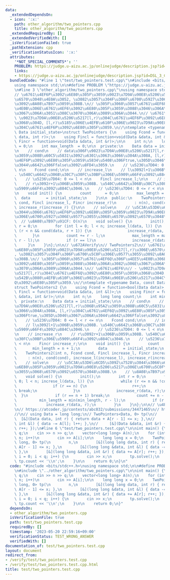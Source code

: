 ```yaml
---
data:
  _extendedDependsOn:
  - icon: ':x:'
    path: other_algorithm/two_pointers.cpp
    title: other_algorithm/two_pointers.cpp
  _extendedRequiredBy: []
  _extendedVerifiedWith: []
  _isVerificationFailed: true
  _pathExtension: cpp
  _verificationStatusIcon: ':x:'
  attributes:
    '*NOT_SPECIAL_COMMENTS*': ''
    PROBLEM: https://judge.u-aizu.ac.jp/onlinejudge/description.jsp?id=DSL_3_C&lang=jp
    links:
    - https://judge.u-aizu.ac.jp/onlinejudge/description.jsp?id=DSL_3_C&lang=jp
  bundledCode: "#line 1 \"test/two_pointers.test.cpp\"\n#include <bits/stdc++.h>\n\
    using namespace std;\n\n#define PROBLEM \"https://judge.u-aizu.ac.jp/onlinejudge/description.jsp?id=DSL_3_C&lang=jp\"\
    \n#line 3 \"other_algorithm/two_pointers.cpp\"\nusing namespace std;\n\n// TwoPointers\n\
    // \u6761\u4EF6P\u3092\u6E80\u305F\u3059\u9023\u7D9A\u90E8\u5206\u5217[l,r)\u306E\
    \u6570\u3048\u4E0A\u3052, \u3082\u3057\u304F\u306F\u6700\u5927\u306E\u9577\u3055\
    \u3092\u8A08\u7B97\u3059\u308B.\n// \u305F\u3060\u3057\u6761\u4EF6P\u306F\u4EE5\
    \u4E0B\u306E\u6761\u4EF6\u3092\u6E80\u305F\u3059\u3088\u3046\u306A\u3082\u306E\
    \u3067\u306A\u3051\u308C\u3070\u306A\u3089\u306A\u3044.\n// \u6761\u4EF6\n// -\
    \ \u9023\u7D9A\u90E8\u5206\u5217[l,r)\u304C\u6761\u4EF6P\u3092\u6E80\u305F\u3059\
    \u3068\u304D, [l,r)\u5185\u306E\u4EFB\u610F\u306E\u9023\u7D9A\u90E8\u5206\u5217\
    \u304C\u6761\u4EF6P\u3092\u6E80\u305F\u3059.\n//\ntemplate <typename Data, const\
    \ Data initial_state>\nstruct TwoPointers {\n    using Fcond = function<bool(Data\
    \ data, int r)>;\n    using Fincl = function<void(Data &data, int &l)>;\n    using\
    \ Fincr = function<void(Data &data, int &r)>;\n\n    int n;\n    long long count\
    \ = 0;\n    int max_length  = 0;\n\n  private:\n    Data data = initial_state;\n\
    \n    // cond\n    // data\u306F\u9023\u7D9A\u90E8\u5206\u5217[l,r-1)\u306B\u95A2\
    \u3059\u308B\u60C5\u5831\u3092\u6301\u3063\u3066\u304A\u308A, [l,r)\u304C\u6761\
    \u4EF6P\u3092\u6E80\u305F\u3059\u5834\u5408\u306Ftrue,\u305D\u3046\u3067\u306A\
    \u3044\u6642\u306Ffalse\u3092\u8FD4\u3059.\n    // \u5236\u7D04: 0 <= l < r <=\
    \ n\n    Fcond cond;\n\n    // increase_l\n    // l\u3092l+1\u306B\u3059\u308B\
    . \u540C\u6642\u306B\u30C7\u30FC\u30BF\u306E\u5909\u66F4\u3092\u884C\u3046.\n\
    \    // \u5236\u7D04: 0 <= l < n\n    Fincl increase_l;\n\n    // increase_r\n\
    \    // r\u3092r+1\u306B\u3059\u308B. \u540C\u6642\u306B\u30C7\u30FC\u30BF\u306E\
    \u5909\u66F4\u3092\u884C\u3046.\n    // \u5236\u7D04: 0 <= r < n\n    Fincr increase_r;\n\
    \n    void init() {\n        count      = 0;\n        max_length = 0;\n      \
    \  data       = initial_state;\n    }\n\n  public:\n    TwoPointers(int n, Fcond\
    \ cond, Fincl increase_l, Fincr increase_r)\n        : n(n), cond(cond), increase_l(increase_l),\
    \ increase_r(increase_r) {}\n\n    // solve\n    // \u5C3A\u53D6\u6CD5\u3092\u7528\
    \u3044\u3066\u6761\u4EF6P\u3092\u6E80\u305F\u3059\u9023\u7D9A\u90E8\u5206\u5217\
    \u306E\u6700\u5927\u306E\u9577\u3055\u3068\u6570\u3092\u6570\u3048\u308B.\n  \
    \  // \u8A08\u7B97\u91CF: O(n)\n    void solve() {\n        init();\n        int\
    \ r = 0;\n        for (int l = 0; l < n; increase_l(data, l)) {\n            while\
    \ (r < n && cond(data, r + 1)) {\n                increase_r(data, r);\n     \
    \       }\n            count += r - l;\n            max_length = max(max_length,\
    \ r - l);\n            if (r == l)\n                increase_r(data, r);\n   \
    \     }\n    }\n};\n\n// \u672AVerify\n// TwoPointers2\n// \u6761\u4EF6Q\u3092\
    \u6E80\u305F\u3059\u9023\u7D9A\u90E8\u5206\u5217[l,r)\u306E\u6570\u3048\u4E0A\u3052\
    , \u3082\u3057\u304F\u306F\u6700\u5C0F\u306E\u9577\u3055\u3092\u8A08\u7B97\u3059\
    \u308B.\n// \u305F\u3060\u3057\u6761\u4EF6Q\u306F\u4EE5\u4E0B\u306E\u6761\u4EF6\
    \u3092\u6E80\u305F\u3059\u3088\u3046\u306A\u3082\u306E\u3067\u306A\u3051\u308C\
    \u3070\u306A\u3089\u306A\u3044.\n// \u6761\u4EF6\n// - \u9023\u7D9A\u90E8\u5206\
    \u5217[l,r)\u304C\u6761\u4EF6Q\u3092\u6E80\u305F\u3059\u3068\u304D, [l,r)\u3092\
    \u542B\u3080\u4EFB\u610F\u306E\u9023\u7D9A\u90E8\u5206\u5217\u304C\u6761\u4EF6\
    Q\u3092\u6E80\u305F\u3059.\n//\ntemplate <typename Data, const Data initial_state>\n\
    struct TwoPointers2 {\n    using Fcond = function<bool(Data data)>;\n    using\
    \ Fincl = function<void(Data &data, int &l)>;\n    using Fincr = function<void(Data\
    \ &data, int &r)>;\n\n    int n;\n    long long count;\n    int min_length;\n\n\
    \  private:\n    Data data = initial_state;\n\n    // cond\n    // data\u306F\u9023\
    \u7D9A\u90E8\u5206\u5217[l,r)\u306B\u95A2\u3059\u308B\u60C5\u5831\u3092\u6301\u3063\
    \u3066\u304A\u308A, [l,r)\u304C\u6761\u4EF6Q\u3092\u6E80\u305F\u3059\u5834\u5408\
    \u306Ftrue,\u305D\u3046\u3067\u306A\u3044\u6642\u306Ffalse\u3092\u8FD4\u3059.\n\
    \    // \u5236\u7D04: 0 <= l < r <= n\n    Fcond cond;\n\n    // increase_l\n\
    \    // l\u3092l+1\u306B\u3059\u308B. \u540C\u6642\u306B\u30C7\u30FC\u30BF\u306E\
    \u5909\u66F4\u3092\u884C\u3046.\n    // \u5236\u7D04: 0 <= l < n\n    Fincl increase_l;\n\
    \n    // increase_r\n    // r\u3092r+1\u306B\u3059\u308B. \u540C\u6642\u306B\u30C7\
    \u30FC\u30BF\u306E\u5909\u66F4\u3092\u884C\u3046.\n    // \u5236\u7D04: 0 <= r\
    \ < n\n    Fincr increase_r;\n\n    void init() {\n        count      = 0;\n \
    \       min_length = n + 1;\n        data       = initial_state;\n    }\n\n  public:\n\
    \    TwoPointers2(int n, Fcond cond, Fincl increase_l, Fincr increase_r)\n   \
    \     : n(n), cond(cond), increase_l(increase_l), increase_r(increase_r) {}\n\n\
    \    // solve\n    // \u5C3A\u53D6\u6CD5\u3092\u7528\u3044\u3066\u6761\u4EF6Q\u3092\
    \u6E80\u305F\u3059\u9023\u7D9A\u90E8\u5206\u5217\u306E\u6700\u5C0F\u306E\u9577\
    \u3055\u3068\u6570\u3092\u6570\u3048\u308B.\n    // \u8A08\u7B97\u91CF: O(n)\n\
    \    void solve() {\n        init();\n        int r = 0;\n        for (int l =\
    \ 0; l < n; increse_l(data, l)) {\n            while (r <= n && !cond(data)) {\n\
    \                if (r == n) {\n                    r++;\n                   \
    \ break;\n                }\n                increase_r(data, r);\n          \
    \  }\n            if (r == n + 1) break;\n            count += n - r + 1;\n  \
    \          min_length = min(min_length, r - l);\n            if (r == l)\n   \
    \             increase_r(data, r);\n        }\n    }\n};\n\n// \u4F7F\u7528\u4F8B\
    \n// https://atcoder.jp/contests/abc032/submissions/34471465\n// https://atcoder.jp/contests/abc038/submissions/34471634\n\
    //\n// using Data = long long;\n// TwoPointers<Data, 0> tp(\n//     n,\n//   \
    \  [&](Data data, int r) { return data + A[r - 1] <= x; },\n//     [&](Data &data,\
    \ int &l) { data -= A[l]; l++; },\n//     [&](Data &data, int &r) { data += A[r];\
    \ r++; });\n#line 6 \"test/two_pointers.test.cpp\"\n\nint main() {\n    int n,\
    \ q;\n    cin >> n >> q;\n    vector<long long> A(n);\n    for (int i = 0; i <\
    \ n; i++)\n        cin >> A[i];\n\n    long long x = 0;\n    TwoPointers<long\
    \ long, 0> tp(\n        n,\n        [&](long long data, int r) { return data +\
    \ A[r - 1] <= x; },\n        [&](long long &data, int &l) { data -= A[l]; l++;\
    \ },\n        [&](long long &data, int &r) { data += A[r]; r++; });\n    for (int\
    \ i = 0; i < q; i++) {\n        cin >> x;\n        tp.solve();\n        cout <<\
    \ tp.count << '\\n';\n    }\n\n    return 0;\n}\n"
  code: "#include <bits/stdc++.h>\nusing namespace std;\n\n#define PROBLEM \"https://judge.u-aizu.ac.jp/onlinejudge/description.jsp?id=DSL_3_C&lang=jp\"\
    \n#include \"../other_algorithm/two_pointers.cpp\"\n\nint main() {\n    int n,\
    \ q;\n    cin >> n >> q;\n    vector<long long> A(n);\n    for (int i = 0; i <\
    \ n; i++)\n        cin >> A[i];\n\n    long long x = 0;\n    TwoPointers<long\
    \ long, 0> tp(\n        n,\n        [&](long long data, int r) { return data +\
    \ A[r - 1] <= x; },\n        [&](long long &data, int &l) { data -= A[l]; l++;\
    \ },\n        [&](long long &data, int &r) { data += A[r]; r++; });\n    for (int\
    \ i = 0; i < q; i++) {\n        cin >> x;\n        tp.solve();\n        cout <<\
    \ tp.count << '\\n';\n    }\n\n    return 0;\n}"
  dependsOn:
  - other_algorithm/two_pointers.cpp
  isVerificationFile: true
  path: test/two_pointers.test.cpp
  requiredBy: []
  timestamp: '2023-05-20 22:59:16+09:00'
  verificationStatus: TEST_WRONG_ANSWER
  verifiedWith: []
documentation_of: test/two_pointers.test.cpp
layout: document
redirect_from:
- /verify/test/two_pointers.test.cpp
- /verify/test/two_pointers.test.cpp.html
title: test/two_pointers.test.cpp
---
```

